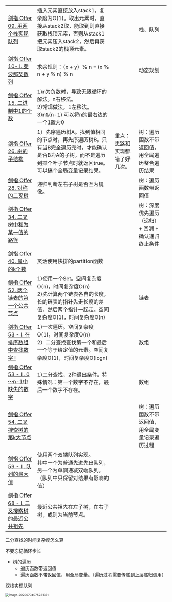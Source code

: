 |                                                              |                                                              |                                |                                                    |
| ------------------------------------------------------------ | ------------------------------------------------------------ | ------------------------------ | -------------------------------------------------- |
| [剑指 Offer 09. 用两个栈实现队列](https://leetcode-cn.com/problems/yong-liang-ge-zhan-shi-xian-dui-lie-lcof/) | 插入元素直接放入stack1，复杂度为O(1)。取出元素时，直接从stack2取，能取到则直接获取栈顶元素，否则从stack1把元素压入stack2，然后再获取stack2的栈顶元素。 |                                | 栈、队列                                           |
| [剑指 Offer 10- I. 斐波那契数列](https://leetcode-cn.com/problems/fei-bo-na-qi-shu-lie-lcof/) | 求余规则：（x + y）% n = (x % n + y % n) % n                 |                                | 动态规划                                           |
| [剑指 Offer 15. 二进制中1的个数](https://leetcode-cn.com/problems/er-jin-zhi-zhong-1de-ge-shu-lcof/) | 1)n为负数时，导致无限循环的解法。n右移法。<br>2)常规做法，1左移法。<br>3)n&(n-1) 可以将n的最右边的一个1置为0 |                                |                                                    |
| [剑指 Offer 26. 树的子结构](https://leetcode-cn.com/problems/shu-de-zi-jie-gou-lcof/) | 1）先序遍历树A。找到值相同的节点时，再先序遍历树B。只有当B完全遍历完时，才能确认是否B为A的子树，而不是遍历到某个叶子节点时就返回true。可以搞个全局变量记录结果。 | 重点：思路和实现都错了好几次。 | 树：遍历函数不带返回值，用全局遍历整合遍历结果     |
| [剑指 Offer 28. 对称的二叉树](https://leetcode-cn.com/problems/dui-cheng-de-er-cha-shu-lcof/) | 递归判断左右子树是否互为镜像。                               |                                | 树：遍历函数带返回值                               |
| [剑指 Offer 34. 二叉树中和为某一值的路径](https://leetcode-cn.com/problems/er-cha-shu-zhong-he-wei-mou-yi-zhi-de-lu-jing-lcof/) |                                                              |                                | 树：深度优先遍历（递归） + 回溯 + 确认递归终止条件 |
| [剑指 Offer 40. 最小的k个数](https://leetcode-cn.com/problems/zui-xiao-de-kge-shu-lcof/) | 灵活使用快排的partition函数                                  |                                |                                                    |
| [剑指 Offer 52. 两个链表的第一个公共节点](https://leetcode-cn.com/problems/liang-ge-lian-biao-de-di-yi-ge-gong-gong-jie-dian-lcof/) | 1)使用一个Set。空间复杂度O(n)，时间复杂度O(n)<br>2)先计算两个链表各自的长度，长的链表的指针先走长度的差值，然后两个指针一起走。空间复杂度O(1)，时间复杂度O(n) |                                | 链表                                               |
| [剑指 Offer 53 - I. 在排序数组中查找数字 I](https://leetcode-cn.com/problems/zai-pai-xu-shu-zu-zhong-cha-zhao-shu-zi-lcof/) | 1)一次遍历。空间复杂度O(1)，时间复杂度O(n)<br/>2）二分查找查找第一个和最后一个等于给定值的元素。空间复杂度O(1)，时间复杂度O(logn)<br/> |                                | 数组                                               |
| [剑指 Offer 53 - II. 0～n-1中缺失的数字](https://leetcode-cn.com/problems/que-shi-de-shu-zi-lcof/) | 1)二分查找，2种退出条件。特殊情况：第一个数字不存在，最后一个数字不存在。 |                                | 数组                                               |
| [剑指 Offer 54. 二叉搜索树的第k大节点](https://leetcode-cn.com/problems/er-cha-sou-suo-shu-de-di-kda-jie-dian-lcof/) |                                                              |                                | 树：遍历函数不带返回值，用全局变量记录遍历过程     |
| [剑指 Offer 59 - II. 队列的最大值](https://leetcode-cn.com/problems/dui-lie-de-zui-da-zhi-lcof/) | 使用两个双端队列实现。<br>其中一个为普通先进先出队列，另一个为单调递减双端队列。（队列中只保留对结果有影响的值） |                                |                                                    |
| [剑指 Offer 68 - I. 二叉搜索树的最近公共祖先](https://leetcode-cn.com/problems/er-cha-sou-suo-shu-de-zui-jin-gong-gong-zu-xian-lcof/) | 最近公共祖先在左子树，在右子树，或则为当前节点。             |                                |                                                    |



二分查找的时间复杂度怎么算

不要忘记循环步长





- 树的遍历
  - 遍历函数带返回值
  - 遍历函数不带返回值，用全局变量。（遍历过程需要传递到上层递归调用）



双栈实现队列

<img src="/Users/fanxudong/IdeaProjects/blog/6 数据结构和算法/asset/image-20200704075221371.png" alt="image-20200704075221371" style="zoom:67%;" />